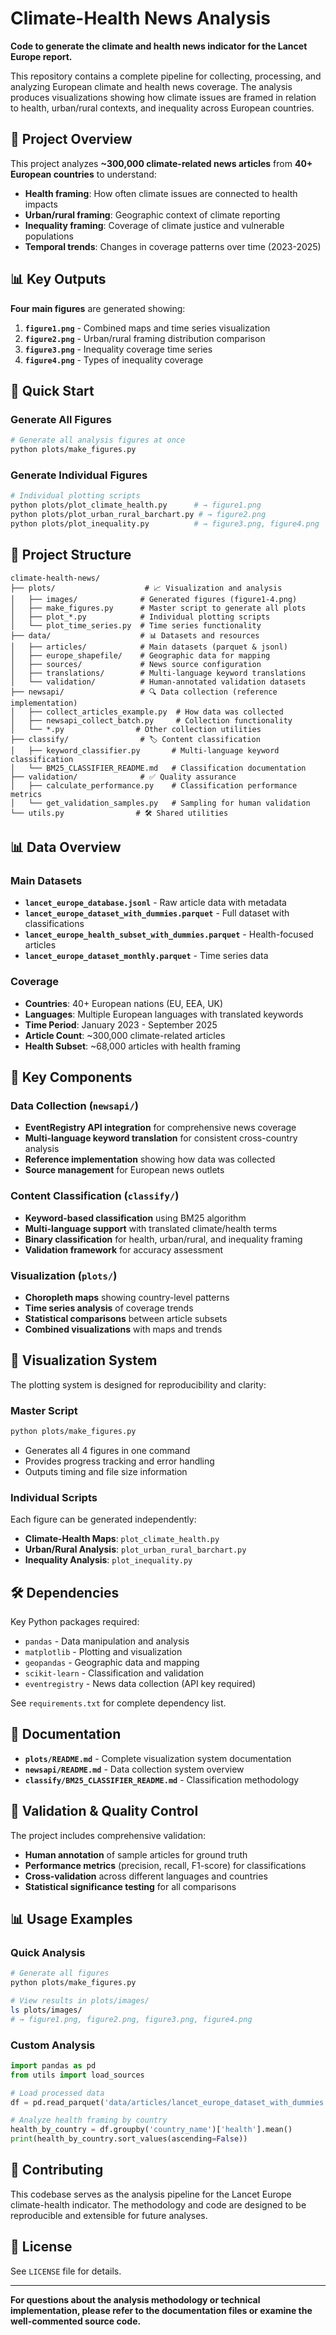 # Climate-Health News Analysis

**Code to generate the climate and health news indicator for the Lancet Europe report.**

This repository contains a complete pipeline for collecting, processing, and analyzing European climate and health news coverage. The analysis produces visualizations showing how climate issues are framed in relation to health, urban/rural contexts, and inequality across European countries.

## 🎯 Project Overview

This project analyzes **~300,000 climate-related news articles** from **40+ European countries** to understand:
- **Health framing**: How often climate issues are connected to health impacts
- **Urban/rural framing**: Geographic context of climate reporting  
- **Inequality framing**: Coverage of climate justice and vulnerable populations
- **Temporal trends**: Changes in coverage patterns over time (2023-2025)

## 📊 Key Outputs

**Four main figures** are generated showing:
1. **`figure1.png`** - Combined maps and time series visualization
2. **`figure2.png`** - Urban/rural framing distribution comparison  
3. **`figure3.png`** - Inequality coverage time series
4. **`figure4.png`** - Types of inequality coverage

## 🚀 Quick Start

### Generate All Figures
```bash
# Generate all analysis figures at once
python plots/make_figures.py
```

### Generate Individual Figures  
```bash
# Individual plotting scripts
python plots/plot_climate_health.py      # → figure1.png
python plots/plot_urban_rural_barchart.py # → figure2.png  
python plots/plot_inequality.py          # → figure3.png, figure4.png
```

## 📁 Project Structure

```
climate-health-news/
├── plots/                    # 📈 Visualization and analysis
│   ├── images/              # Generated figures (figure1-4.png)
│   ├── make_figures.py      # Master script to generate all plots
│   ├── plot_*.py            # Individual plotting scripts
│   └── plot_time_series.py  # Time series functionality
├── data/                    # 📊 Datasets and resources  
│   ├── articles/            # Main datasets (parquet & jsonl)
│   ├── europe_shapefile/    # Geographic data for mapping
│   ├── sources/             # News source configuration
│   ├── translations/        # Multi-language keyword translations
│   └── validation/          # Human-annotated validation datasets
├── newsapi/                 # 🔍 Data collection (reference implementation)
│   ├── collect_articles_example.py  # How data was collected
│   ├── newsapi_collect_batch.py     # Collection functionality  
│   └── *.py                # Other collection utilities
├── classify/                # 🏷️ Content classification
│   ├── keyword_classifier.py       # Multi-language keyword classification
│   └── BM25_CLASSIFIER_README.md   # Classification documentation
├── validation/              # ✅ Quality assurance
│   ├── calculate_performance.py    # Classification performance metrics
│   └── get_validation_samples.py   # Sampling for human validation
└── utils.py                # 🛠️ Shared utilities
```

## 📊 Data Overview

### Main Datasets
- **`lancet_europe_database.jsonl`** - Raw article data with metadata
- **`lancet_europe_dataset_with_dummies.parquet`** - Full dataset with classifications  
- **`lancet_europe_health_subset_with_dummies.parquet`** - Health-focused articles
- **`lancet_europe_dataset_monthly.parquet`** - Time series data

### Coverage
- **Countries**: 40+ European nations (EU, EEA, UK)
- **Languages**: Multiple European languages with translated keywords
- **Time Period**: January 2023 - September 2025
- **Article Count**: ~300,000 climate-related articles
- **Health Subset**: ~68,000 articles with health framing

## 🔧 Key Components

### Data Collection (`newsapi/`)
- **EventRegistry API integration** for comprehensive news coverage
- **Multi-language keyword translation** for consistent cross-country analysis
- **Reference implementation** showing how data was collected
- **Source management** for European news outlets

### Content Classification (`classify/`)
- **Keyword-based classification** using BM25 algorithm
- **Multi-language support** with translated climate/health terms
- **Binary classification** for health, urban/rural, and inequality framing
- **Validation framework** for accuracy assessment

### Visualization (`plots/`)
- **Choropleth maps** showing country-level patterns
- **Time series analysis** of coverage trends
- **Statistical comparisons** between article subsets
- **Combined visualizations** with maps and trends

## 🎨 Visualization System

The plotting system is designed for reproducibility and clarity:

### Master Script
```bash
python plots/make_figures.py
```
- Generates all 4 figures in one command
- Provides progress tracking and error handling
- Outputs timing and file size information

### Individual Scripts
Each figure can be generated independently:
- **Climate-Health Maps**: `plot_climate_health.py`
- **Urban/Rural Analysis**: `plot_urban_rural_barchart.py` 
- **Inequality Analysis**: `plot_inequality.py`

## 🛠️ Dependencies

Key Python packages required:
- `pandas` - Data manipulation and analysis
- `matplotlib` - Plotting and visualization  
- `geopandas` - Geographic data and mapping
- `scikit-learn` - Classification and validation
- `eventregistry` - News data collection (API key required)

See `requirements.txt` for complete dependency list.

## 📝 Documentation

- **`plots/README.md`** - Complete visualization system documentation
- **`newsapi/README.md`** - Data collection system overview  
- **`classify/BM25_CLASSIFIER_README.md`** - Classification methodology

## 🔬 Validation & Quality Control

The project includes comprehensive validation:
- **Human annotation** of sample articles for ground truth
- **Performance metrics** (precision, recall, F1-score) for classifications
- **Cross-validation** across different languages and countries
- **Statistical significance testing** for all comparisons

## 📊 Usage Examples

### Quick Analysis
```bash
# Generate all figures
python plots/make_figures.py

# View results in plots/images/
ls plots/images/
# → figure1.png, figure2.png, figure3.png, figure4.png
```

### Custom Analysis
```python
import pandas as pd
from utils import load_sources

# Load processed data
df = pd.read_parquet('data/articles/lancet_europe_dataset_with_dummies.parquet')

# Analyze health framing by country
health_by_country = df.groupby('country_name')['health'].mean()
print(health_by_country.sort_values(ascending=False))
```

## 🤝 Contributing

This codebase serves as the analysis pipeline for the Lancet Europe climate-health indicator. The methodology and code are designed to be reproducible and extensible for future analyses.

## 📄 License

See `LICENSE` file for details.

---

**For questions about the analysis methodology or technical implementation, please refer to the documentation files or examine the well-commented source code.**